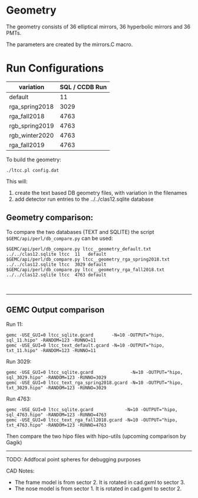 # Geometry

The geometry consists of 36 elliptical mirrors, 36 hyperbolic mirrors
and 36 PMTs.

The parameters are created by the mirrors.C macro.

# Run Configurations

| variation      | SQL / CCDB Run | 
|----------------|----------------|
| default        | 11             | 
| rga_spring2018 | 3029           | 
| rga_fall2018   | 4763           | 
| rgb_spring2019 | 4763           | 
| rgb_winter2020 | 4763           | 
| rga_fall2019   | 4763           | 

To build the geometry:

````./ltcc.pl config.dat````

This will:

1. create the text based DB geometry files, with variation in the filenames
2. add detector run entries to the ../../clas12.sqlite database

## Geometry comparison:

To compare the two databases (TEXT and SQLITE) the script ` $GEMC/api/perl/db_compare.py` can be used:

````
$GEMC/api/perl/db_compare.py ltcc__geometry_default.txt        ../../clas12.sqlite ltcc  11   default
$GEMC/api/perl/db_compare.py ltcc__geometry_rga_spring2018.txt ../../clas12.sqlite ltcc  3029 default
$GEMC/api/perl/db_compare.py ltcc__geometry_rga_fall2018.txt   ../../clas12.sqlite ltcc  4763 default
````

<br/>

---

## GEMC Output comparison

Run 11:

```
gemc -USE_GUI=0 ltcc_sqlite.gcard       -N=10 -OUTPUT="hipo, sql_11.hipo" -RANDOM=123 -RUNNO=11  
gemc -USE_GUI=0 ltcc_text_default.gcard -N=10 -OUTPUT="hipo, txt_11.hipo" -RANDOM=123 -RUNNO=11  
```

Run 3029:

```
gemc -USE_GUI=0 ltcc_sqlite.gcard              -N=10 -OUTPUT="hipo, sql_3029.hipo" -RANDOM=123 -RUNNO=3029
gemc -USE_GUI=0 ltcc_text_rga_spring2018.gcard -N=10 -OUTPUT="hipo, txt_3029.hipo" -RANDOM=123 -RUNNO=3029
```

Run 4763:

```
gemc -USE_GUI=0 ltcc_sqlite.gcard            -N=10 -OUTPUT="hipo, sql_4763.hipo" -RANDOM=123 -RUNNO=4763
gemc -USE_GUI=0 ltcc_text_rga_fall2018.gcard -N=10 -OUTPUT="hipo, txt_4763.hipo" -RANDOM=123 -RUNNO=4763
```

Then compare the two hipo files with hipo-utils (upcoming comparison by Gagik)


---

TODO: Addfocal point spheres for debugging purposes

CAD Notes:

- The frame model is from sector 2. It is rotated in cad.gxml to sector 3.
- The nose model is from sector 1. It is rotated in cad.gxml to sector 2.
